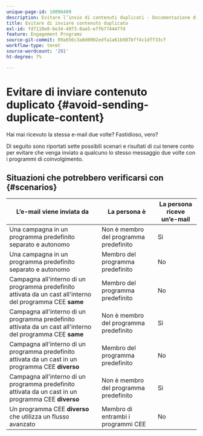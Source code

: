 ```yaml
---
unique-page-id: 10096409
description: Evitare l’invio di contenuti duplicati - Documentazione di Marketo - Documentazione del prodotto
title: Evitare di inviare contenuto duplicato
exl-id: fd7118e8-6e34-4973-8aa5-effb774447fd
feature: Engagement Programs
source-git-commit: 09a656c3a0d0002edfa1a61b987bff4c1dff33cf
workflow-type: tm+mt
source-wordcount: '201'
ht-degree: 7%

---
```


# Evitare di inviare contenuto duplicato {#avoid-sending-duplicate-content}

Hai mai ricevuto la stessa e-mail due volte? Fastidioso, vero?

Di seguito sono riportati sette possibili scenari e risultati di cui tenere conto per evitare che venga inviato a qualcuno lo stesso messaggio due volte con i programmi di coinvolgimento.

## Situazioni che potrebbero verificarsi con {#scenarios}

| L’e-mail viene inviata da | La persona è | La persona riceve un’e-mail |
|---|---|---|
| Una campagna in un programma predefinito separato e autonomo | Non è membro del programma predefinito | Sì |
| Una campagna in un programma predefinito separato e autonomo | Membro del programma predefinito | No |
| Campagna all&#39;interno di un programma predefinito attivata da un cast all&#39;interno del programma CEE **same** | Membro del programma predefinito | No |
| Campagna all&#39;interno di un programma predefinito attivata da un cast all&#39;interno del programma CEE **same** | Non è membro del programma predefinito | Sì |
| Campagna all&#39;interno di un programma predefinito attivata da un cast in un programma CEE **diverso** | Membro del programma predefinito | No |
| Campagna all&#39;interno di un programma predefinito attivata da un cast in un programma CEE **diverso** | Non è membro del programma predefinito | Sì |
| Un programma CEE **diverso** che utilizza un flusso avanzato | Membro di entrambi i programmi CEE | No |
